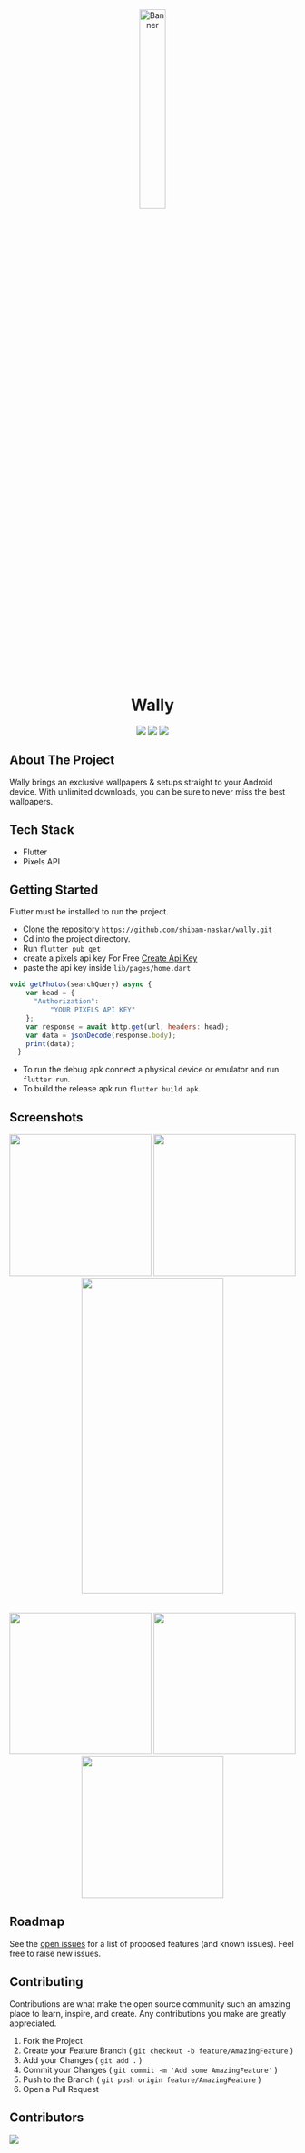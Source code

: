 <div align="center">
<a href="#"><img src="https://user-images.githubusercontent.com/77227201/154426952-2d26691d-c203-4631-b75d-00d148cc6559.png" alt="Banner" width="30%"/></a>
</div>
<p align="center">
  <h1 align="center">Wally</h1>
</p>
<div align="center">
    <img src="https://forthebadge.com/images/badges/built-with-love.svg" />
    <img src="https://forthebadge.com/images/badges/built-for-android.svg" />
    <img src="https://forthebadge.com/images/badges/open-source.svg" />
</div>

## About The Project

Wally brings an exclusive wallpapers & setups straight to your Android device. With unlimited downloads, you can be sure to never miss the best wallpapers.

## Tech Stack

- Flutter
- Pixels API

## Getting Started

Flutter must be installed to run the project.
<br/>
- Clone the repository
 `https://github.com/shibam-naskar/wally.git`
- Cd into the project directory.
- Run `flutter pub get`
- create a pixels api key For Free <a href="https://www.pexels.com/api/" target="_blank">Create Api Key<a/>
- paste the api key inside `lib/pages/home.dart`
```javascript
void getPhotos(searchQuery) async {
    var head = {
      "Authorization":
          "YOUR PIXELS API KEY"
    };
    var response = await http.get(url, headers: head);
    var data = jsonDecode(response.body);
    print(data);
  }
```
- To run the debug apk connect a physical device or emulator and run `flutter run`.
- To build the release apk run `flutter build apk`.

## Screenshots

<div align="center">
<img width="250" src="https://user-images.githubusercontent.com/39475600/150676431-cc8f7acb-382a-49ec-a507-6f715fee5916.jpeg"/>   
<img width="250" src="https://user-images.githubusercontent.com/39475600/150676451-66a96e51-2bdb-42e4-8551-bf5113f8d9d2.jpeg"/>
<img width="250" height="556" src="https://user-images.githubusercontent.com/91011865/155923753-62223195-252a-44f6-94f6-cb9582d9aff6.jpg"/>
</div>
  <br> <br>
<div align="center">
<img width="250" src="https://user-images.githubusercontent.com/91011865/155924244-430b7789-04e3-4567-af6a-2e5abdebcd0d.jpg"/>
<img width="250" src="https://user-images.githubusercontent.com/91011865/155924672-b1b75ae1-13d3-4bde-9ed3-3face64c458c.jpg"/>
<img width="250" src="https://user-images.githubusercontent.com/91011865/155924771-c34df26a-a05c-4d40-8d6b-2d4bd81d0686.jpg"/>
</div>


## Roadmap

See the [open issues](https://github.com/shibam-naskar/wally/issues) for a list of proposed features (and known issues). Feel free to raise new issues.

## Contributing

Contributions are what make the open source community such an amazing place to learn, inspire, and create. Any contributions you make are greatly appreciated.

1. Fork the Project
2. Create your Feature Branch ( `git checkout -b feature/AmazingFeature` )
3. Add your Changes ( `git add .` )
4. Commit your Changes ( `git commit -m 'Add some AmazingFeature'` )
5. Push to the Branch ( `git push origin feature/AmazingFeature` )
6. Open a Pull Request

## Contributors

<a href="https://github.com/shibam-naskar/wally/graphs/contributors">
  <img src="https://contrib.rocks/image?repo=shibam-naskar/wally" />
</a>
